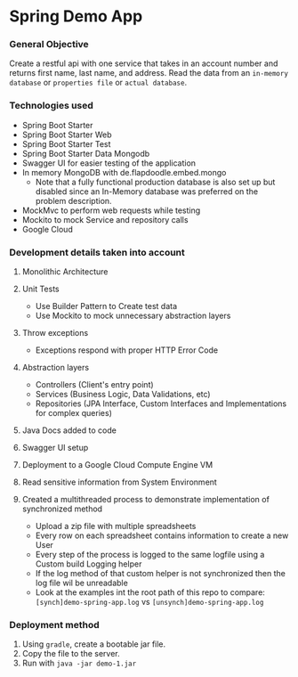 # Spring Demo App

### General Objective
Create a restful api with one service that takes in an account number and returns first name, 
last name, and address. Read the data from an `in-memory database` or `properties file` or `actual database`.

### Technologies used
* Spring Boot Starter 
* Spring Boot Starter Web
* Spring Boot Starter Test
* Spring Boot Starter Data Mongodb
* Swagger UI for easier testing of the application
* In memory MongoDB with de.flapdoodle.embed.mongo
    * Note that a fully functional production database is also set up but disabled since an In-Memory database was 
    preferred on the problem description. 
* MockMvc to perform web requests while testing
* Mockito to mock Service and repository calls
* Google Cloud 

### Development details taken into account

1. Monolithic Architecture 

2. Unit Tests
    * Use Builder Pattern to Create test data
    * Use Mockito to mock unnecessary abstraction layers
    
3. Throw exceptions
    * Exceptions respond with proper HTTP Error Code
    
4. Abstraction layers
    * Controllers (Client's entry point)
    * Services (Business Logic, Data Validations, etc)
    * Repositories (JPA Interface, Custom Interfaces and Implementations for complex queries)
    
5. Java Docs added to code
 
6. Swagger UI setup

7. Deployment to a Google Cloud Compute Engine VM

8. Read sensitive information from System Environment

9. Created a multithreaded process to demonstrate implementation of synchronized method
    * Upload a zip file with multiple spreadsheets
    * Every row on each spreadsheet contains information to create a new User
    * Every step of the process is logged to the same logfile using a Custom build Logging helper
    * If the log method of that custom helper is not synchronized then the log file wil be unreadable
    * Look at the examples int the root path of this repo to compare: `[synch]demo-spring-app.log` vs `[unsynch]demo-spring-app.log`
    
### Deployment method
1. Using `gradle`, create a bootable jar file.
2. Copy the file to the server.
3. Run with `java -jar demo-1.jar`

